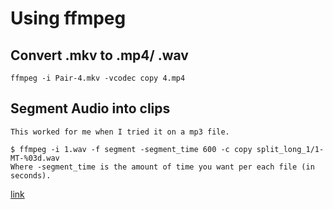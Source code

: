 # Using ffmpeg

## Convert .mkv to .mp4/ .wav

```
ffmpeg -i Pair-4.mkv -vcodec copy 4.mp4
```

## Segment Audio into clips

```
This worked for me when I tried it on a mp3 file.

$ ffmpeg -i 1.wav -f segment -segment_time 600 -c copy split_long_1/1-MT-%03d.wav
Where -segment_time is the amount of time you want per each file (in seconds).
```
[link](https://unix.stackexchange.com/questions/280767/how-do-i-split-an-audio-file-into-multiple)
